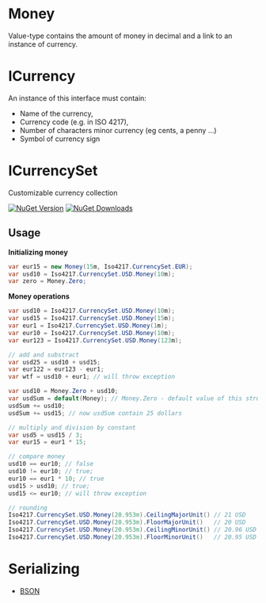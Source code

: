 # Money
Value-type contains the amount of money in decimal and a link to an instance of currency.

# ICurrency
An instance of this interface must contain:
* Name of the currency,
* Currency code (e.g. in ISO 4217),
* Number of characters minor currency (eg cents, a penny ...)
* Symbol of currency sign

# ICurrencySet
Customizable currency collection

[![NuGet Version](http://img.shields.io/nuget/v/NMoney.svg?style=flat)](https://www.nuget.org/packages/NMoney/) 
[![NuGet Downloads](http://img.shields.io/nuget/dt/NMoney.svg?style=flat)](https://www.nuget.org/packages/NMoney/)

Usage
-----
**Initializing money**

```C#
var eur15 = new Money(15m, Iso4217.CurrencySet.EUR);
var usd10 = Iso4217.CurrencySet.USD.Money(10m);
var zero = Money.Zero;
```

**Money operations**

```C#
var usd10 = Iso4217.CurrencySet.USD.Money(10m);
var usd15 = Iso4217.CurrencySet.USD.Money(15m);
var eur1 = Iso4217.CurrencySet.USD.Money(1m);
var eur10 = Iso4217.CurrencySet.USD.Money(10m);
var eur123 = Iso4217.CurrencySet.USD.Money(123m);

// add and substract
var usd25 = usd10 + usd15;
var eur122 = eur123 - eur1;
var wtf = usd10 + eur1; // will throw exception

var usd10 = Money.Zero + usd10;
var usdSum = default(Money); // Money.Zero - default value of this struct
usdSum += usd10;
usdSum += usd15; // now usdSum contain 25 dollars

// multiply and division by constant
var usd5 = usd15 / 3;
var eur15 = eur1 * 15;

// compare money
usd10 == eur10; // false
usd10 != eur10; // true;
eur10 == eur1 * 10; // true
usd15 > usd10; // true;
usd15 <= eur10; // will throw exception

// rounding
Iso4217.CurrencySet.USD.Money(20.953m).CeilingMajorUnit() // 21 USD
Iso4217.CurrencySet.USD.Money(20.953m).FloorMajorUnit()   // 20 USD
Iso4217.CurrencySet.USD.Money(20.953m).CeilingMinorUnit() // 20.96 USD
Iso4217.CurrencySet.USD.Money(20.953m).FloorMinorUnit()   // 20.95 USD
```

# Serializing
* [BSON](NMoney.Bson/README.md)